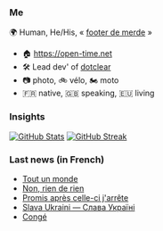 ### Me

🌍 Human, He/His, « [footer de merde](https://open-time.net/post/2013/07/17/La-veritable-histoire-du-Footer-de-merde-) » 
* 🏠 https://open-time.net 
* 🛠️ Lead dev' of [dotclear](https://git.dotclear.org/dev/dotclear)
* 📷 photo, 🚲 vélo, 🏍️ moto 
* 🇫🇷 native, 🇬🇧 speaking, 🇪🇺 living

### Insights

[![GitHub Stats](https://github-readme-stats.vercel.app/api?username=franck-paul)](https://github.com/franck-paul)
[![GitHub Streak](https://github-readme-streak-stats.herokuapp.com?user=franck-paul)](https://git.io/streak-stats)

### Last news (in French)

<!-- BLOG-POST-LIST:START -->
- [Tout un monde](https://open-time.net/post/2023/02/28/Tout-un-monde)
- [Non, rien de rien](https://open-time.net/post/2023/02/27/Non-rien-de-rien)
- [Promis après celle-ci j&#39;arrête](https://open-time.net/post/2023/02/26/Promis-apres-celle-ci-j-arrete)
- [Slava Ukraini — Слава Україні](https://open-time.net/post/2023/02/25/Slava-Ukraini-)
- [Congé](https://open-time.net/post/2023/02/24/Conge)
<!-- BLOG-POST-LIST:END -->
